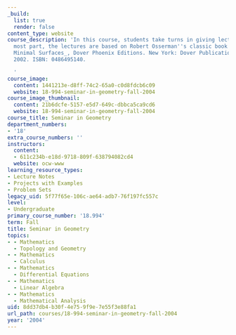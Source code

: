 ```yaml
---
_build:
  list: true
  render: false
content_type: website
course_description: 'In this course, students take turns in giving lectures. For the
  most part, the lectures are based on Robert Osserman''s classic book _A Survey of
  Minimal Surfaces_, Dover Phoenix Editions. New York: Dover Publications, May 1,
  2002. ISBN: 0486495140.

  '
course_image:
  content: 1441213e-d8ff-74c2-65a0-c0d8fdcb6c09
  website: 18-994-seminar-in-geometry-fall-2004
course_image_thumbnail:
  content: 21b6dcfe-5157-e5d7-649c-dbbca5ca9cd6
  website: 18-994-seminar-in-geometry-fall-2004
course_title: Seminar in Geometry
department_numbers:
- '18'
extra_course_numbers: ''
instructors:
  content:
  - 611c234b-e18d-9718-809f-638794082cd4
  website: ocw-www
learning_resource_types:
- Lecture Notes
- Projects with Examples
- Problem Sets
legacy_uid: 5f77f65e-106c-ae64-adb7-76f197fc557c
level:
- Undergraduate
primary_course_number: '18.994'
term: Fall
title: Seminar in Geometry
topics:
- - Mathematics
  - Topology and Geometry
- - Mathematics
  - Calculus
- - Mathematics
  - Differential Equations
- - Mathematics
  - Linear Algebra
- - Mathematics
  - Mathematical Analysis
uid: 8dd37db4-b30f-4e75-9f9e-7e55f3e88fa1
url_path: courses/18-994-seminar-in-geometry-fall-2004
year: '2004'
---
```

